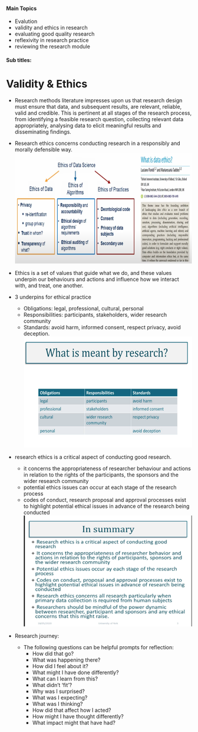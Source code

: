 #### Main Topics

* Evalution
* validity and ethics in research
* evaluating good quality research
* reflexivity in research practice
* reviewing the research module

#### Sub titles:

# Validity & Ethics

* Research methods literature impresses upon us that research design must ensure that data, and subsequent results, are
  relevant, reliable, valid and credible. This is pertinent at all stages of the research process, from identifying a
  feasible research question, collecting relevant data appropriately, analysing data to elicit meaningful results and
  disseminating findings.

* Research ethics concerns conducting research in a responsibly and morally defensible way.
  </br><img src="./img/7/5.png" alt="alt text" width="500" height="300">
* Ethics is a set of values that guide what we do, and these values underpin our behaviours and actions and influence
  how we interact with, and treat, one another.

* 3 underpins for ethical practice
    * Obligations: legal, professional, cultural, personal
    * Responsibilities: participants, stakeholders, wider research community
    * Standards: avoid harm, informed consent, respect privacy, avoid deception.
      </br><img src="./img/7/6.png" alt="alt text" width="500" height="300">

* research ethics is a critical aspect of conducting good research.
    * it concerns the appropriateness of researcher behaviour and actions in relation to the rights of the participants,
      the sponsors and the wider research community
    * potential ethics issues can occur at each stage of the research process
    * codes of conduct, research proposal and approval processes exist to highlight potential ethical issues in advance
      of the research being conducted
      </br><img src="./img/7/7.png" alt="alt text" width="500" height="300">

* Research journey:
    * The following questions can be helpful prompts for reflection:
        * How did that go?
        * What was happening there?
        * How did I feel about it?
        * What might I have done differently?
        * What can I learn from this?
        * What didn’t ‘fit’?
        * Why was I surprised?
        * What was I expecting?
        * What was I thinking?
        * How did that affect how I acted?
        * How might I have thought differently?
        * What impact might that have had?